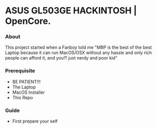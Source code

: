 # ASUS GL503GE HACKINTOSH | OpenCore.

### About
This project started when a Fanboy told me "MBP is the best of the best Laptop because it can run MacOS/OSX without any hassle and only rich people can afford it, and you?! just nerdy and poor kid"



### Prerequisite
- BE PATIENT!!!
- The Laptop
- MacOS Installer
- This Repo

### Guide
- First prepare your self